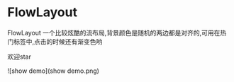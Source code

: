 # FlowLayout
FlowLayout
一个比较炫酷的流布局,背景颜色是随机的两边都是对齐的,可用在热门标签中,点击的时候还有渐变色哟

欢迎star





 ![show demo](show demo.png)



